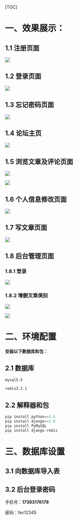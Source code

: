 [TOC]



# 一、效果展示：

## 1.1 注册页面

![](\asset\1615813806(1).jpg)



## 1.2 登录页面

![](\asset\1615813987(1).jpg)

## 1.3 忘记密码页面

![](\asset\1615814073(1).jpg)

## 1.4 论坛主页

![](\asset\1615814218(1).jpg)

## 1.5 浏览文章及评论页面

![](\asset\1615814320(1).jpg)



![](\asset\1615814372(1).jpg)

## 1.6 个人信息修改页面

![](\asset\1615814452(1).jpg)



## 1.7 写文章页面

![](\asset\1615814585(1).jpg)

## 1.8 后台管理页面

### 1.8.1 登录

![](\asset\1615814734(1).jpg)

### 1.8.2 增删文章类别

![](\asset\1615814684(1).jpg)

![](\asset\1615814869(1).jpg)



# 二、环境配置

**安装以下数据库和包：**

## 2.1 数据库

```bash
mysql5.5

redis3.2.1
```



## 2.2 解释器和包

```python
pip install python==3.6
pip install django==2.0
pip install PyMySQL
pip install django-redis
```



# 三、数据库设置

## 3.1 向数据库导入表





## 3.2 后台登录密码

手机号：**17393176178**

密码：fec12345







